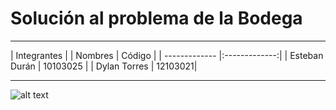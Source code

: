# Solución al problema de la Bodega
***
| Integrantes                   |
| Nombres       | Código        |
| ------------- |:-------------:|
| Esteban Durán      | 10103025 |
| Dylan Torres      | 12103021|   
***
![alt text](https://github.com/esteban-duran/threads/bodega.PNG "Ejecución del programa")


